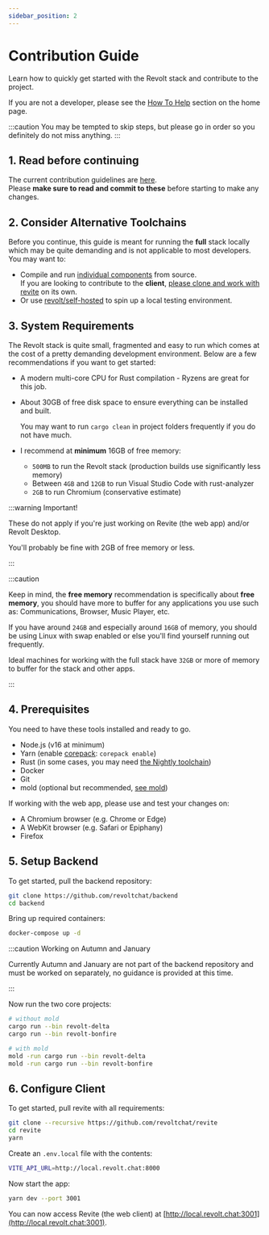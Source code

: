 ```yaml
---
sidebar_position: 2
---
```


# Contribution Guide

Learn how to quickly get started with the Revolt stack and contribute to the project.

If you are not a developer, please see the [How To Help](/#how-to-help) section on the home page.

:::caution
You may be tempted to skip steps, but please go in order so you definitely do not miss anything.
:::

## 1. Read before continuing

The current contribution guidelines are [here](https://github.com/revoltchat/revolt/discussions/282#discussion-3777997).<br/>Please **make sure to read and commit to these** before starting to make any changes.

## 2. Consider Alternative Toolchains

Before you continue, this guide is meant for running the **full** stack locally which may be quite demanding and is not applicable to most developers. You may want to:
- Compile and run [individual components](https://github.com/revoltchat) from source.<br/>If you are looking to contribute to the **client**, [please clone and work with revite](https://github.com/revoltchat/revite) on its own.
- Or use [revolt/self-hosted](https://github.com/revoltchat/self-hosted) to spin up a local testing environment.

## 3. System Requirements

The Revolt stack is quite small, fragmented and easy to run which comes at the cost of a pretty demanding development environment. Below are a few recommendations if you want to get started:

- A modern multi-core CPU for Rust compilation - Ryzens are great for this job.
- About 30GB of free disk space to ensure everything can be installed and built.

  You may want to run `cargo clean` in project folders frequently if you do not have much.
- I recommend at **minimum** 16GB of free memory:
  - `500MB` to run the Revolt stack (production builds use significantly less memory)
  - Between `4GB` and `12GB` to run Visual Studio Code with rust-analyzer
  - `2GB` to run Chromium (conservative estimate)

:::warning Important!

These do not apply if you're just working on Revite (the web app) and/or Revolt Desktop.

You'll probably be fine with 2GB of free memory or less.

:::

:::caution

Keep in mind, the **free memory** recommendation is specifically about **free memory**, you should have more to buffer for any applications you use such as: Communications, Browser, Music Player, etc.

If you have around `24GB` and especially around `16GB` of memory, you should be using Linux with swap enabled or else you'll find yourself running out frequently.

Ideal machines for working with the full stack have `32GB` or more of memory to buffer for the stack and other apps.

:::

## 4. Prerequisites

You need to have these tools installed and ready to go.

- Node.js (v16 at minimum)
- Yarn (enable [corepack](https://nodejs.org/api/corepack.html#enabling-the-feature): `corepack enable`)
- Rust (in some cases, you may need [the Nightly toolchain](https://rust-lang.github.io/rustup/concepts/channels.html#working-with-nightly-rust))
- Docker
- Git
- mold (optional but recommended, [see mold](https://github.com/rui314/mold))

If working with the web app, please use and test your changes on:
- A Chromium browser (e.g. Chrome or Edge)
- A WebKit browser (e.g. Safari or Epiphany)
- Firefox

## 5. Setup Backend

To get started, pull the backend repository:

```bash
git clone https://github.com/revoltchat/backend
cd backend
```

Bring up required containers:

```bash
docker-compose up -d
```

:::caution Working on Autumn and January

Currently Autumn and January are not part of the backend repository and must be worked on separately, no guidance is provided at this time.

:::

Now run the two core projects:

```bash
# without mold
cargo run --bin revolt-delta
cargo run --bin revolt-bonfire

# with mold
mold -run cargo run --bin revolt-delta
mold -run cargo run --bin revolt-bonfire
```

## 6. Configure Client

To get started, pull revite with all requirements:

```bash
git clone --recursive https://github.com/revoltchat/revite
cd revite
yarn
```

Create an `.env.local` file with the contents:

```bash
VITE_API_URL=http://local.revolt.chat:8000
```

Now start the app:

```bash
yarn dev --port 3001
```

You can now access Revite (the web client) at [http://local.revolt.chat:3001](http://local.revolt.chat:3001).
